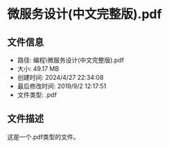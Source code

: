 ﻿# 微服务设计(中文完整版).pdf

## 文件信息
- 路径: 编程\微服务设计(中文完整版).pdf
- 大小: 49.17 MB
- 创建时间: 2024/4/27 22:34:08
- 最后修改时间: 2019/9/2 12:17:51
- 文件类型: .pdf

## 文件描述
这是一个.pdf类型的文件。

